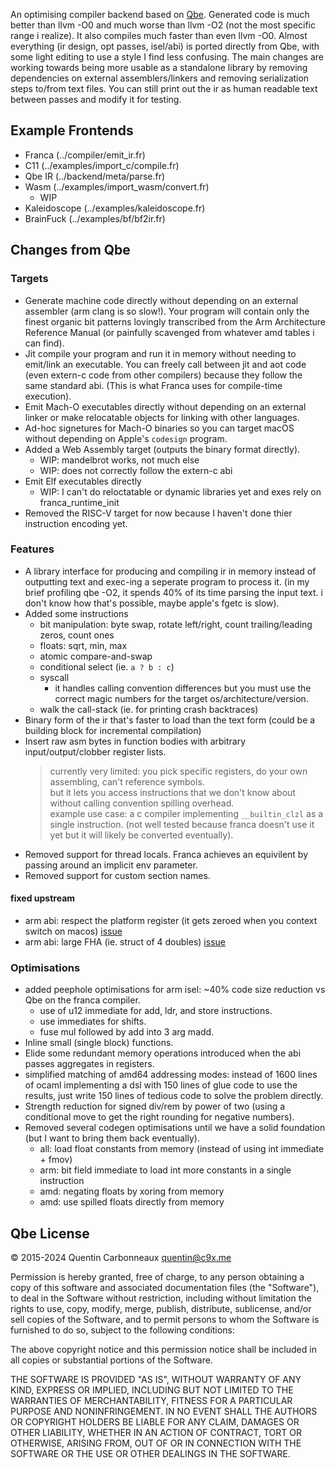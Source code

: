 An optimising compiler backend based on [Qbe](https://c9x.me/compile/).
Generated code is much better than llvm -O0 and much worse than llvm -O2 (not the most specific range i realize).
It also compiles much faster than even llvm -O0.
Almost everything (ir design, opt passes, isel/abi) is ported directly from Qbe, with some light editing to use a style I find less confusing.
The main changes are working towards being more usable as a standalone library
by removing dependencies on external assemblers/linkers and removing serialization steps to/from text files.
You can still print out the ir as human readable text between passes and modify it for testing.

## Example Frontends

- Franca (../compiler/emit_ir.fr)
- C11    (../examples/import_c/compile.fr)
- Qbe IR (../backend/meta/parse.fr)
- Wasm   (../examples/import_wasm/convert.fr)
  - WIP
- Kaleidoscope (../examples/kaleidoscope.fr)
- BrainFuck    (../examples/bf/bf2ir.fr)

## Changes from Qbe

### Targets

- Generate machine code directly without depending on an external assembler (arm clang is so slow!).
  Your program will contain only the finest organic bit patterns lovingly transcribed from the Arm Architecture Reference Manual
  (or painfully scavenged from whatever amd tables i can find).
- Jit compile your program and run it in memory without needing to emit/link an executable.
  You can freely call between jit and aot code (even extern-c code from other compilers) because they follow the same standard abi.
  (This is what Franca uses for compile-time execution).
- Emit Mach-O executables directly without depending on an external linker or make relocatable objects for linking with other languages.
- Ad-hoc signetures for Mach-O binaries so you can target macOS without depending on Apple's `codesign` program.
- Added a Web Assembly target (outputs the binary format directly).
  - WIP: mandelbrot works, not much else
  - WIP: does not correctly follow the extern-c abi
- Emit Elf executables directly
  - WIP: I can't do reloctatable or dynamic libraries yet and exes rely on franca_runtime_init
- Removed the RISC-V target for now because I haven't done thier instruction encoding yet.

### Features

- A library interface for producing and compiling ir in memory instead of outputting text and exec-ing a seperate program to process it.
  (in my brief profiling qbe -O2, it spends 40% of its time parsing the input text. i don't know how that's possible, maybe apple's fgetc is slow).
- Added some instructions
  - bit manipulation: byte swap, rotate left/right, count trailing/leading zeros, count ones
  - floats: sqrt, min, max
  - atomic compare-and-swap 
  - conditional select (ie. `a ? b : c`)
  - syscall
    - it handles calling convention differences but you must use the correct magic numbers for the target os/architecture/version.
  - walk the call-stack (ie. for printing crash backtraces)
- Binary form of the ir that's faster to load than the text form (could be a building block for incremental compilation)
- Insert raw asm bytes in function bodies with arbitrary input/output/clobber register lists.
  > currently very limited: you pick specific registers, do your own assembling, can't reference symbols.  
  > but it lets you access instructions that we don't know about without calling convention spilling overhead.  
  > example use case: a c compiler implementing `__builtin_clzl` as a single instruction.
  > (not well tested because franca doesn't use it yet but it will likely be converted eventually).
- Removed support for thread locals. Franca achieves an equivilent by passing around an implicit env parameter.
- Removed support for custom section names.

#### fixed upstream

- arm abi: respect the platform register (it gets zeroed when you context switch on macos) [issue](https://lists.sr.ht/~mpu/qbe/%3CCAHT_M7NPc_vufQ7hj+JwdB2cVrZKOmKmRk2z8ETLJ4T9=25YRw@mail.gmail.com%3E)
- arm abi: large FHA (ie. struct of 4 doubles) [issue](https://lists.sr.ht/~mpu/qbe/%3CCAHT_M7Pp-6_vSjOd-WkRt4ACJWLrKq=YpgUrnzW0Vy=T-7AFYg@mail.gmail.com%3E)

### Optimisations

- added peephole optimisations for arm isel: ~40% code size reduction vs Qbe on the franca compiler.
  - use of u12 immediate for add, ldr, and store instructions.
  - use immediates for shifts.
  - fuse mul followed by add into 3 arg madd.
- Inline small (single block) functions.
- Elide some redundant memory operations introduced when the abi passes aggregates in registers.
- simplified matching of amd64 addressing modes: instead of 1600 lines of ocaml implementing a dsl
  with 150 lines of glue code to use the results, just write 150 lines of tedious code to solve the problem directly.
- Strength reduction for signed div/rem by power of two (using a conditional move to get the right rounding for negative numbers). 
- Removed several codegen optimisations until we have a solid foundation (but I want to bring them back eventually).
  - all: load float constants from memory (instead of using int immediate + fmov)
  - arm: bit field immediate to load int more constants in a single instruction
  - amd: negating floats by xoring from memory
  - amd: use spilled floats directly from memory

## Qbe License

© 2015-2024 Quentin Carbonneaux <quentin@c9x.me>

Permission is hereby granted, free of charge, to any person obtaining a
copy of this software and associated documentation files (the "Software"),
to deal in the Software without restriction, including without limitation
the rights to use, copy, modify, merge, publish, distribute, sublicense,
and/or sell copies of the Software, and to permit persons to whom the
Software is furnished to do so, subject to the following conditions:

The above copyright notice and this permission notice shall be included in
all copies or substantial portions of the Software.

THE SOFTWARE IS PROVIDED "AS IS", WITHOUT WARRANTY OF ANY KIND, EXPRESS OR
IMPLIED, INCLUDING BUT NOT LIMITED TO THE WARRANTIES OF MERCHANTABILITY,
FITNESS FOR A PARTICULAR PURPOSE AND NONINFRINGEMENT. IN NO EVENT SHALL
THE AUTHORS OR COPYRIGHT HOLDERS BE LIABLE FOR ANY CLAIM, DAMAGES OR OTHER
LIABILITY, WHETHER IN AN ACTION OF CONTRACT, TORT OR OTHERWISE, ARISING
FROM, OUT OF OR IN CONNECTION WITH THE SOFTWARE OR THE USE OR OTHER
DEALINGS IN THE SOFTWARE.
